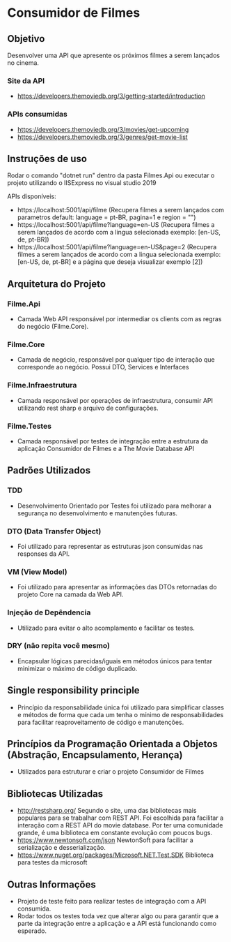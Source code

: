 # Consumidor de Filmes

## Objetivo

Desenvolver uma API que apresente os próximos filmes a serem lançados no cinema.
### Site da API
  - https://developers.themoviedb.org/3/getting-started/introduction
### APIs consumidas
  - https://developers.themoviedb.org/3/movies/get-upcoming
  - https://developers.themoviedb.org/3/genres/get-movie-list

## Instruções de uso
Rodar o comando "dotnet run" dentro da pasta Filmes.Api ou executar o projeto utilizando o IISExpress no visual studio 2019

APIs disponíveis:
  - https://localhost:5001/api/filme (Recupera filmes a serem lançados com parametros default: language = pt-BR, pagina=1 e region = "")
  - https://localhost:5001/api/filme?language=en-US (Recupera filmes a serem lançados de acordo com a lingua selecionada exemplo: [en-US, de, pt-BR])
  - https://localhost:5001/api/filme?language=en-US&page=2 (Recupera filmes a serem lançados de acordo com a lingua selecionada exemplo: [en-US, de, pt-BR] e a página que deseja visualizar exemplo [2])

## Arquitetura do Projeto

### Filme.Api
   - Camada Web API responsável por intermediar os clients com as regras do negócio (Filme.Core). 
### Filme.Core
   - Camada de negócio, responsável por qualquer tipo de interação que corresponde ao negócio. Possui DTO, Services e Interfaces
### Filme.Infraestrutura
   - Camada responsável por operações de infraestrutura, consumir API utilizando rest sharp e arquivo de configurações.
### Filme.Testes
   - Camada responsável por testes de integração entre a estrutura da aplicação Consumidor de Filmes e a The Movie Database API

## Padrões Utilizados
### TDD
 - Desenvolvimento Orientado por Testes foi utilizado para melhorar a segurança no desenvolvimento e manutenções futuras.
### DTO (Data Transfer Object)
 - Foi utilizado para representar as estruturas json consumidas nas responses da API.
### VM (View Model) 
 - Foi utilizado para apresentar as informações das DTOs retornadas do projeto Core na camada da Web API.
### Injeção de Depêndencia
 - Utilizado para evitar o alto acomplamento e facilitar os testes.
### DRY (não repita você mesmo) 
 - Encapsular lógicas parecidas/iguais em métodos únicos para tentar minimizar o máximo de código duplicado.
## Single responsibility principle
 - Princípio da responsabilidade única foi utilizado para simplificar classes e métodos de forma que cada um tenha o mínimo de responsabilidades para facilitar reaproveitamento de código e manutenções. 
## Princípios da Programação Orientada a Objetos (Abstração, Encapsulamento, Herança)
  - Utilizados para estruturar e criar o projeto Consumidor de Filmes

## Bibliotecas Utilizadas
 - http://restsharp.org/
   Segundo o site, uma das bibliotecas mais populares para se trabalhar com REST API.
   Foi escolhida para facilitar a interação com a REST API do movie database. Por ter uma comunidade grande, é uma biblioteca em constante evolução com poucos bugs.
 - https://www.newtonsoft.com/json
   NewtonSoft para facilitar a serialização e desserialização.
 - https://www.nuget.org/packages/Microsoft.NET.Test.SDK
   Biblioteca para testes da microsoft
   
## Outras Informações
- Projeto de teste feito para realizar testes de integração com a API consumida. 
- Rodar todos os testes toda vez que alterar algo ou para garantir que a parte da integração entre a aplicação e a API está funcionando como esperado.


